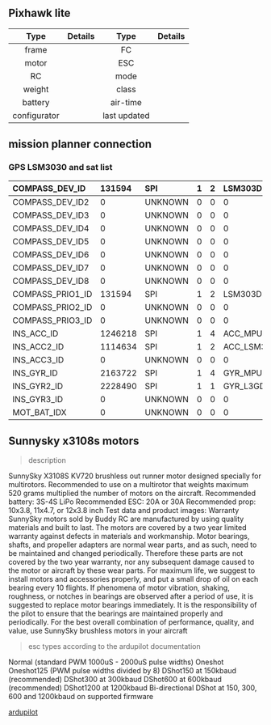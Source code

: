 ## Pixhawk lite

| Type  | Details | Type  | Details |
| :---: | ---  | :---: | ---  |
| frame |  | FC |  |
| motor |  | ESC |  |
| RC  |  | mode |  |
| weight |  | class |  |
| battery |  | air-time |  |
| configurator |  |  last updated |   |
## mission planner connection

### GPS LSM3030 and sat list

|COMPASS_DEV_ID|131594|SPI|1|2|LSM303D|
|:----|:----|:----|:----|:----|:----|
|COMPASS_DEV_ID2|0|UNKNOWN|0|0|0|
|COMPASS_DEV_ID3|0|UNKNOWN|0|0|0|
|COMPASS_DEV_ID4|0|UNKNOWN|0|0|0|
|COMPASS_DEV_ID5|0|UNKNOWN|0|0|0|
|COMPASS_DEV_ID6|0|UNKNOWN|0|0|0|
|COMPASS_DEV_ID7|0|UNKNOWN|0|0|0|
|COMPASS_DEV_ID8|0|UNKNOWN|0|0|0|
|COMPASS_PRIO1_ID|131594|SPI|1|2|LSM303D|
|COMPASS_PRIO2_ID|0|UNKNOWN|0|0|0|
|COMPASS_PRIO3_ID|0|UNKNOWN|0|0|0|
|INS_ACC_ID|1246218|SPI|1|4|ACC_MPU6000|
|INS_ACC2_ID|1114634|SPI|1|2|ACC_LSM303D|
|INS_ACC3_ID|0|UNKNOWN|0|0|0|
|INS_GYR_ID|2163722|SPI|1|4|GYR_MPU6000|
|INS_GYR2_ID|2228490|SPI|1|1|GYR_L3GD20|
|INS_GYR3_ID|0|UNKNOWN|0|0|0|
|MOT_BAT_IDX|0|UNKNOWN|0|0|0|

## Sunnysky x3108s motors

> description

SunnySky X3108S KV720 brushless out runner motor designed specially for multirotors. Recommended to use on a multirotor that weights maximum 520 grams multiplied the number of motors on the aircraft. Recommended battery: 3S-4S LiPo Recommended ESC: 20A or 30A Recommended prop: 10x3.8, 11x4.7, or 12x3.8 inch Test data and product images:     Warranty SunnySky motors sold by Buddy RC are manufactured by using quality materials and built to last. The motors are covered by a two year limited warranty against defects in materials and workmanship. Motor bearings, shafts, and propeller adapters are normal wear parts, and as such, need to be maintained and changed periodically. Therefore these parts are not covered by the two year warranty, nor any subsequent damage caused to the motor or aircraft by these wear parts. For maximum life, we suggest to install motors and accessories properly, and put a small drop of oil on each bearing every 10 flights. If phenomena of motor vibration, shaking, roughness, or notches in bearings are observed after a period of use, it is suggested to replace motor bearings immediately. It is the responsibility of the pilot to ensure that the bearings are maintained properly and periodically. For the best overall combination of performance, quality, and value, use SunnySky brushless motors in your aircraft

> esc types according to the ardupilot documentation

Normal (standard PWM 1000uS - 2000uS pulse widths)
Oneshot
Oneshot125 (PWM pulse widths divided by 8)
DShot150 at 150kbaud (recommended)
DShot300 at 300kbaud
DShot600 at 600kbaud (recommended)
DShot1200 at 1200kbaud
Bi-directional DShot at 150, 300, 600 and 1200kbaud on supported firmware

[ardupilot](https://ardupilot.org/copter/docs/common-dshot.html)


